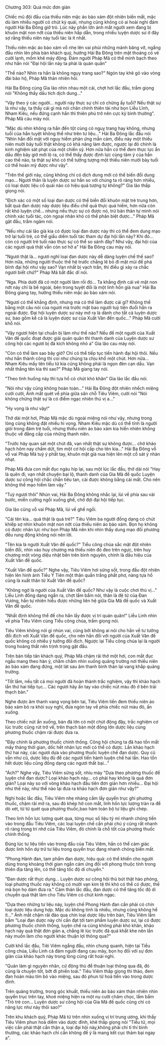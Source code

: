 




Chương 303: Quá mức đơn giản


Chiếc mũ đội đầu của thiếu niên mặc áo bào xám đột nhiên biến mất, mặc dù làm nhiều người có chút kỳ quái, nhưng cũng không có ai hoài nghi đám người Hải Ba Đông giở trò. Lúc này phần lớn ánh mắt người xem đang bị khuôn mặt non nớt của thiếu niên hấp dẫn, trong nhiều luyện dược sư ở đây sợ rằng thiếu niên này tuổi tác là ít nhất.

Thiếu niên mặc áo bào xám vỗ nhẹ lên vai phủi những mảnh băng vỡ, ngẩng đầu nhìn lên phía bàn khách quý, hướng Hải Ba Đông trên mặt thoáng có vẻ cười lạnh, mồm khẽ máy động. Đám người Pháp Mã có thể minh bạch theo như hắn nói "Đại hội lần này ta phải là quán quân"

"Thế nào? Nhìn ra hắn là không ngụy trang sao?" Ngón tay khẽ gõ vào vòng đài bảo hộ, Pháp Mã thản nhiên hỏi.

Hải Ba Đông cùng Gia lão nhìn nhau một cái, chợt hơi lắc đầu, trầm giọng nói "Không thấy dấu tích dịch dung…"

"Vậy theo ý các người… người này thực sự chỉ có chừng ấy tuổi? Nếu thật sự là như vậy, ta thấy cái gì mà nói chân chính thiên tài như bọn Liễu Lĩnh, Nham Kiêu, nếu đứng cạnh hắn thì thiên phú trở nên cực kỳ bình thường". Pháp Mã càu mày nói.

"Mặc dù nhìn không ra hắn đến tột cùng có nguỵ trang hay không, nhưng tuổi của hắn tuyệt không thể như trên tư liệu…" Hải Ba Đông lắc đầu nói "Nhìn hắn đối mặt với nguy hiểm phản ứng mẫn cảm, điều này một thiếu niên mười bảy tuối thật không có khả năng làm được, ngược lại đó chính là kinh nghiệm sát phạt của một chíến sỹ. Hơn nữa hắn có thể đem thực lực ẩn dấu đến bây giờ mới lộ ra, có thể thấy được định lực cùng tâm ý của hắn cao thế nào, ta thật sự khó có thể tưởng tượng một thiếu niên mười bày tuổi có thể hoàn mỹ được như vậy".

"Trên thế giới này, cũng không chỉ có dịch dung mới có thể biến đổi dung mạo… Ngươi thân là luyện dược sư hẳn so với chúng ta rõ ràng hơn nhiều, có loại dược liệu cổ quái nào có hiệu quả tượng tự không?" Gia lão thấp giọng nói.

"Đích xác có một số loại đan dược có thể biển đổi khuôn mặt trẻ trung hơn, bất quá đan dược này dược liệu điều chế quả thực quá hiếm, hơn nữa còn rất khó luyện chế… nhưng nếu thực sự có được nó, trừ bản thân tự mình nói chính xác tuổi tác, còn ngoại nhân khó có thể phân biệt được…" Pháp Mã gật đầu, trầm ngâm nói.

"Nếu như cái lão già kia có được loại đan dược này thì có thể đem dung mạo trở lại tuổi trẻ, có thể giấu diếm tuổi tác tham dự đại hội lần này? Khi đó… còn có người trẻ tuổi nào thực sự có thể so sánh đây? Như vậy, đại hội của các ngươi quả thật vẫn còn sơ hở a" Hải Ba Đông cau mày nói.

"Ngươi thật là… ngươi nghĩ loại đan dược này dễ dàng luyện chế thế sao? Hơn nữa, những người thuộc thế hệ trước chẳng lẽ bỏ đi mặt mũi để phá bĩnh đại hội như vậy sao? Vạn nhất bị vạch trần, thì điều gì xảy ra chắc ngươi biết chứ?" Pháp Mã bất đắc dĩ nói.

"Nga. Phía dưới đã có một người làm rồi đó… Ta khẳng định cái vẻ mặt non nớt này chỉ là bề ngoài, bên trong tuyệt đối là một linh hồn già nua" Hải Ba Đông giang tay, hướng thiếu niên mặc áo bào xám nói.

"Ngươi có thể khẳng định, nhưng mà có thể làm được cái gì? Không thể bằng một câu nói của ngươi mà trước mặt bao người tuỳ tiện đuổi hắn ra ngoài được. Đại hội luyện dược sư này mở ra là dành cho tất cả luyện dược sư, bao gồm kể cả là luyện dược sư của Xuất Vân đến quốc…" Pháp Mã cười khổ nói.

"Vậy ngươi hiện tại chuẩn bị làm như thế nào? Nếu để một người của Xuất Vân đế quốc đoạt được giải quán quân thì thanh danh của Luyện dược sư công hội các ngươi bị đả kích không nhỏ a" Gia lão cau mày nói.

"Còn có thể làm sao bây giờ? Chỉ có thể tiếp tục tiến hành đại hội thôi. Nếu như hắn thành công thì coi như chúng ta chịu khổ một chút. Hơn nữa… Nham Kiêu mấy tên tiểu tử kia cũng không phải là ngọn đèn cạn dầu. Vạn nhất thắng tên kia thì sao?" Pháp Mã giang tay nói.

"Theo tình huống này thì tựa hồ có chút khó khăn" Gia lão lắc đầu nói.

"Nói như vậy cũng không hoàn toàn…" Hải Ba Đông đột nhiên nhếch miệng cười cười, Ánh mắt quét về phía giữa sân chỗ Tiêu Viêm, cười nói "Nói không chừng thật sự là có điểm ngạc nhiên thú vị a…"

"Hy vọng là như vậy!"

Thở dài một hơi, Pháp Mã mặc dù ngoài miệng nói như vậy, nhưng trong lòng cũng không đặt nhiều hi vọng. Nham Kiêu mặc dù có thể tính là người giỏi trong đám trẻ tuổi, nhưng thiếu niên áo bào xám kia hiển nhiên không thuộc về đẳng cấp của những thanh niên.

"Trước hãy quan sát một chút đã, vạn nhất thật sự không được… chờ khảo hạch hôm nay chấm dứt, tìm một cơ hội cấp cho tên kia…" Hải Ba Đông vỗ vỗ vai Pháp Mã tuỳ ý phất tay, khuôn mặt già nua hiện lên một cỗ sát ý nhàn nhạt.

Pháp Mã đưa con mắt đục ngàu híp lại, sau một lúc lắc đầu, thở dài nói "Hay là quên đi, vạn nhất chuyện bại lộ, thanh danh của Gia Mã đế quốc Luyện dược sư công hội chắc chắn tiêu tan, cái được không bằng cái mất. Cho nên không thể mạo hiểm làm vậy."

"Tuỳ ngươi thôi" Nhún vai, Hải Ba Đông không nhắc lại, lùi về phía sau vài bước, miễn cưỡng ngồi xuống ghế, chờ đợi đại hội tiếp tục.

Gia lão cũng vỗ vai Pháp Mã, lùi về ghế ngồi.

"Cái tên kia… quả thật là quá trẻ?" Tiêu Viêm ba người đồng dạng có chút khiếp sợ nhìn khuôn mặt non nớt của thiếu niên áo bào xám. Bọn họ không có được nhãn lực như bọn Pháp Mã nên khi nhìn thấy dung mạo đối phương đều rung động không nói nên lời.

"Tên kia là người Xuất Vân đế quốc?" Tiểu công chúa sắc mặt đột nhiên biến đổi, nhìn vào huy chương mà thiếu niên đó đeo trên ngực, trên huy chương một vòng diệu nhật bên trên bình nguyên, chính là dấu hiệu của Xuất Vân đế quốc.

"Xuất Vân đế quốc?" Nghe vậy, Tiêu Viêm hơi sửng sốt, trong đầu đột nhiên hiện lên hình ảnh Tiểu Y Tiên một thân quần trắng phất phơ, nàng tựa hồ cũng là xuất thân từ Xuất Vân đế quốc?

"Không ngờ là người của Xuất Vân đế quốc? Như vậy là cuộc chơi thú vị…" Liễu Linh đồng dạng ngẩn ra, chợt lẩm bẩm nói, thân là đệ tử của Đan Vương, hắn tự nhiên hiểu được những liên hệ giữa Gia Mã đế quốc và Xuất Vân đế quốc.

"Nhất định không thể để cho hắn lấy được vị trí quán quân!" Liễu Linh nhìn về phía Tiêu Viêm cùng Tiểu công chúa, trầm giọng nói.

Tiêu Viêm không nói gì nhùn vai, cũng bởi không ai nói cho hắn về tư tưởng đối địch với Xuất Vân đế quốc, cho nên hắn đối với người của Xuất Vân đế quốc không có nhiều ý tưởng đối địch. Ngược lại Tiểu công chúa lại là người trong hoàng thất nên trịnh trọng gật đầu.

Trên bàn tiếp tân khách quý, Pháp Mã chậm rãi thở một hơi, con mắt đục ngầu mang theo hàn ý, chằm chằm nhìn xuống quảng trường nơi thiếu niên áo bào xám đang đứng, một lát sau âm thanh bình thản lại vang khắp quảng trường.

"Tốt lắm, nếu tất cả mọi người đã hoàn thành trắc nghiệm, vậy thì khảo hạch lần thứ hai tiếp tục… Các ngươi hãy ấn tay vào chiếc nút màu đỏ ở bên trái thạch bàn."

Nghe được âm thanh vang vọng bên tai, Tiêu Viêm liền đem thiếu niên áo bào xám bỏ ra khỏi suy nghĩ, đưa ngón tay về phía chiếc nút màu đỏ, ấn xuống.

Theo chiếc nút ẩn xuống, bàn đá lớn có một chút động đậy, trắc nghiệm cơ lúc trước cũng rút trở về, trên thạch bàn một đống lớn dược liệu cùng phương thuốc chậm rãi được đưa ra.

"Đây chính là phương thuốc chính thống. Công hội chúng ta đã hao tổn mất mấy tháng thời gian, dốc hết nhân lực mới có thể có được. Lần khảo hạch thứ hai này, các ngươi dựa vào phương thuốc luyện chế đan dược. Quy cũ vẫn như cũ, dược liệu đủ để các ngươi tiến hành luyện chế hai lần. Hao tổn hết dược liệu cũng đồng dạng các ngươi thất bại…"

"Ách?" Nghe vậy, Tiêu Viêm sửng sốt, nhíu mày "Dựa theo phương thuốc để luyện chế đan dược? Loại khảo hạch này… có phải hay không là quá đơn giản? Loại này so với vòng khảo hạch đầu tiên đơn giản hơn nhiều… Đại hội như thế này, như thế nào lại đưa ra khảo hạch đơn giản như vậy?"

Nghi hoặc lắc đầu, Tiêu Viêm nhẹ nhàng cầm lấy quyển trục ghi phương thuốc, chậm rãi mở ra, sau đó khép hờ con mắt, linh hồn lực lượng tràn ra để dò xét, từ từ quét qua phương thuốc,bao hàm toàn bộ tư liệu ghi chép.

Theo linh hồn lực lượng quét qua, từng mục số liệu tỷ mỉ nhanh chóng tiến vào trong đầu Tiêu Viêm, các loại luyện chế cần phải chú ý cũng rất nhanh rõ ràng trong trí nhớ của Tiêu Viêm, đó chính là chỗ tốt của phương thuốc chính thống.

Đúng lúc tư liệu tiến vào trong đầu của Tiêu Viêm, hắn có thể cảm giác được linh hồn dự trữ tư liệu trong quyển trục đang nhanh chóng biến mất.

"Phong Hành đan, tam phẩm đan dược, hiệu quả: có thể khiến cho người dùng trong khoảng thời gian ngắn cảm ứng đối với phong thuộc tính trong thiên địa tăng lên, có thể tăng tốc độ di chuyển."

"Đan dược rất thực dụng… Luyện dược sư công hội thủ bút thật hào phóng, loại phương thuốc này không có mười vạn kim tệ thì khó có thể có được, thế mà bọn họ dám đưa ra." Cảm thán lắc đầu, đan dược có thể tăng tốc độ di chuyển quả thật làm cho Tiêu Viêm có chút kinh ngạc.

"Dựa theo những tư liệu này, luyện chế Phong Hành đan cần phải có chín loại dược liệu dung hợp. Mặc dù không tính là nhiều, nhưng cũng không hề ít…" Ánh mắt chậm rãi đảo qua chín loại dược liệu trên bàn, Tiêu Viêm lẩm bẩm "Loại đan dược này chỉ cần đạt tới tam phẩm luyện dược sư, lại có được phương thuốc chính thống, luyện chế ra cũng không phải khó khăn, khảo hạch này quả thật đơn giản a, chẳng lẽ lúc trước đã quá khắt khe nên lần này muốn làm cho người khác thuận lợi thông qua?"

Cười khổ lắc đầu, Tiêi Viêm ngẩng đầu, nhìn chung quanh, hiện tại Tiểu công chúa, Liễu Linh cả đám người đang cau mày, bọn họ đối với sự đơn giản của khảo hạch này trong lòng cũng rất hoài nghi.

"Quản làm gì nguyên nhân, cứ động thủ để thuận loại thông qua đã, đó cũng là chuyện tốt, bớt đi phiền toái." Tiêu Viêm thấp giọng thì thào, đem đan hoàn màu tím bỏ vào miệng, sau đó phun tử hoả tiến vào trong dược đỉnh.

Trên quảng trường, trong góc khuất, thiếu niên áo bào xám thản nhiên nhìn quyển trục trên tay, khoé miệng hiện ra một nụ cười châm chọc, lẩm bẩm "Trò trẻ con… Luyện dược sư công hội của Gia Mã đế quốc cũng chỉ có năng lực như này thôi sao?"

Trên khu khách quý, Pháp Mã từ trên nhìn xuống vị trí trung ương, khi thấy Tiêu Viêm phun hoả diễm vào dược đỉnh, khẽ thấp giọng nói "Tiểu tử, mọi việc cần phải thật cẩn thận a, loại đại hội này,không phải chỉ tỉ thí bình thường, các khảo hạch chỉ cần không để ý là mang kết cục thảm bại ngay a".




